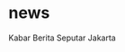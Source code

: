 # news
Kabar Berita Seputar Jakarta

<!-- Google tag (gtag.js) -->
<script async src="https://www.googletagmanager.com/gtag/js?id=G-VS6LMRLHJG"></script>
<script>
  window.dataLayer = window.dataLayer || [];
  function gtag(){dataLayer.push(arguments);}
  gtag('js', new Date());

  gtag('config', 'G-VS6LMRLHJG');
</script>
